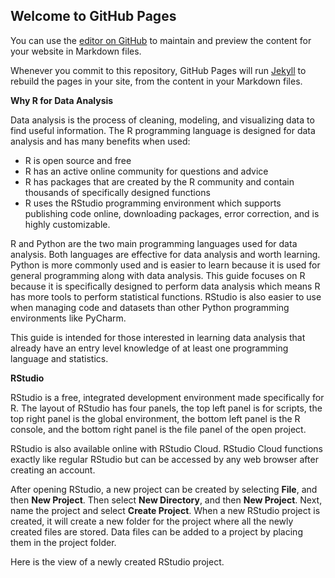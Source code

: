 ## Welcome to GitHub Pages

You can use the [editor on GitHub](https://github.com/braden126/braden126-ENG306_Website-/edit/master/README.md) to maintain and preview the content for your website in Markdown files.

Whenever you commit to this repository, GitHub Pages will run [Jekyll](https://jekyllrb.com/) to rebuild the pages in your site, from the content in your Markdown files.
<p><strong>Why R for Data Analysis </strong></p>
<p>Data analysis is the process of cleaning, modeling, and visualizing data to find useful information. The R programming language is designed for data analysis and has many benefits when used:</p>
<ul>
<li>R is open source and free</li>
<li>R has an active online community for questions and advice</li>
<li>R has packages that are created by the R community and contain thousands of specifically designed functions</li>
<li>R uses the RStudio programming environment which supports publishing code online, downloading packages, error correction, and is highly customizable.</li>
</ul>
<p>R and Python are the two main programming languages used for data analysis. Both languages are effective for data analysis and worth learning. Python is more commonly used and is easier to learn because it is used for general programming along with data analysis. This guide focuses on R because it is specifically designed to perform data analysis which means R has more tools to perform statistical functions. RStudio is also easier to use when managing code and datasets than other Python programming environments like PyCharm.</p>
<p>This guide is intended for those interested in learning data analysis that already have an entry level knowledge of at least one programming language and statistics.</p>
<p><strong>RStudio</strong></p>
<p>RStudio is a free, integrated development environment made specifically for R. The layout of RStudio has four panels, the top left panel is for scripts, the top right panel is the global environment, the bottom left panel is the R console, and the bottom right panel is the file panel of the open project.</p>
<p>RStudio is also available online with RStudio Cloud. RStudio Cloud functions exactly like regular RStudio but can be accessed by any web browser after creating an account.</p>
<p>After opening RStudio, a new project can be created by selecting <strong>File</strong>, and then <strong>New Project</strong>. Then select <strong>New Directory</strong>, and then <strong>New Project</strong>. Next, name the project and select <strong>Create Project</strong>. When a new RStudio project is created, it will create a new folder for the project where all the newly created files are stored. Data files can be added to a project by placing them in the project folder.</p>
<p>Here is the view of a newly created RStudio project.</p>

